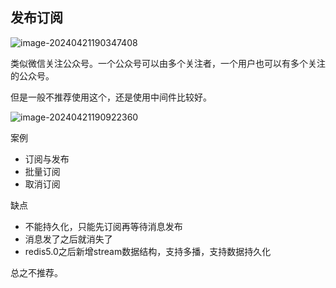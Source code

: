 ## 发布订阅

![image-20240421190347408](C:\Users\86158\AppData\Roaming\Typora\typora-user-images\image-20240421190347408.png)

类似微信关注公众号。一个公众号可以由多个关注者，一个用户也可以有多个关注的公众号。

但是一般不推荐使用这个，还是使用中间件比较好。

![image-20240421190922360](C:\Users\86158\AppData\Roaming\Typora\typora-user-images\image-20240421190922360.png)



案例

- 订阅与发布
- 批量订阅
- 取消订阅

缺点

- 不能持久化，只能先订阅再等待消息发布
- 消息发了之后就消失了
- redis5.0之后新增stream数据结构，支持多播，支持数据持久化



总之不推荐。

